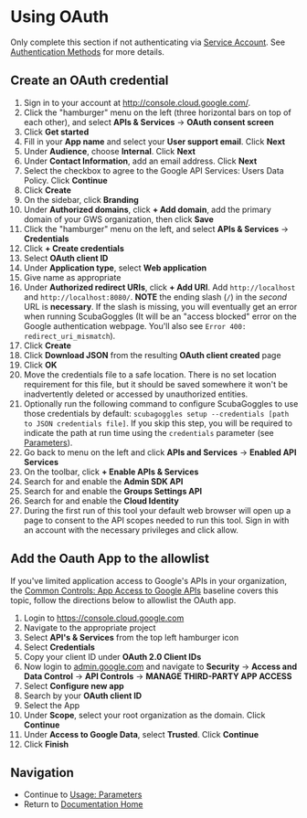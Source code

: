 # Using OAuth

Only complete this section if not authenticating via [Service Account](ServiceAccount.md). See [Authentication Methods](AuthenticationMethods.md) for more details.

## Create an OAuth credential

1. Sign in to your account at http://console.cloud.google.com/.
2. Click the "hamburger" menu on the left (three horizontal
   bars on top of each other), and select **APIs & Services** -> **OAuth consent screen**
3. Click **Get started**
4. Fill in your **App name** and select your **User support email**. Click **Next**
5. Under **Audience**, choose **Internal**. Click **Next**
6. Under **Contact Information**, add an email address. Click **Next**
7. Select the checkbox to agree to the Google API Services: Users Data Policy. Click **Continue**
8. Click **Create**
9. On the sidebar, click **Branding**
10. Under **Authorized domains**, click **+ Add domain**, add the primary domain of your GWS organization, then click **Save**
11. Click the "hamburger" menu on the left, and select **APIs & Services** -> **Credentials**
12. Click **+ Create credentials**
13. Select **OAuth client ID**
14. Under **Application type**, select **Web application**
15. Give name as appropriate
16. Under **Authorized redirect URIs**, click **+ Add URI**. Add `http://localhost`
    and `http://localhost:8080/`. **NOTE** the ending slash (`/`) in the *second*
    URL is **necessary**.  If the slash is missing, you will eventually get an
    error when running ScubaGoggles (It will be an "access blocked" error on the
    Google authentication webpage.  You'll also see `Error 400: redirect_uri_mismatch`).
17. Click **Create**
18. Click **Download JSON** from the resulting **OAuth client created** page
19. Click **OK**
20. Move the credentials file to a safe location. There is no set location requirement for this file, but it should be saved somewhere it won't be inadvertently deleted or accessed by unauthorized entities.
21. Optionally run the following command to configure ScubaGoggles to use those credentials by default: `scubagoggles setup --credentials [path to JSON credentials file]`. If you skip this step, you will be required to indicate the path at run time using the `credentials` parameter (see [Parameters](/docs/usage/Parameters.md)).
22. Go back to menu on the left and click **APIs and Services** -> **Enabled API Services**
23. On the toolbar, click **+ Enable APIs & Services**
24. Search for and enable the **Admin SDK API**
25. Search for and enable the **Groups Settings API**
26. Search for and enable the **Cloud Identity**
27. During the first run of this tool your default web browser will open up a page to consent to the API scopes needed to run this tool. Sign in
    with an account with the necessary privileges and click allow.

## Add the Oauth App to the allowlist

If you've limited application access to Google's APIs in your organization, the [Common Controls: App Access to Google APIs](../../scubagoggles/baselines/commoncontrols.md#10-app-access-to-google-apis) baseline covers this topic, follow the directions below to allowlist the OAuth app.

1. Login to https://console.cloud.google.com
2. Navigate to the appropriate project
3. Select **API's & Services** from the top left hamburger icon
4. Select **Credentials**
5. Copy your client ID under **OAuth 2.0 Client IDs**
6. Now login to [admin.google.com](https://admin.google.com/) and navigate to **Security** -> **Access and Data Control** -> **API Controls** -> **MANAGE THIRD-PARTY APP ACCESS**
7. Select **Configure new app**
8. Search by your **OAuth client ID**
9. Select the App
10. Under **Scope**, select your root organization as the domain. Click **Continue**
11. Under **Access to Google Data**, select **Trusted**. Click **Continue**
12. Click **Finish**

## Navigation

- Continue to [Usage: Parameters](../usage/Parameters.md)
- Return to [Documentation Home](/README.md)
